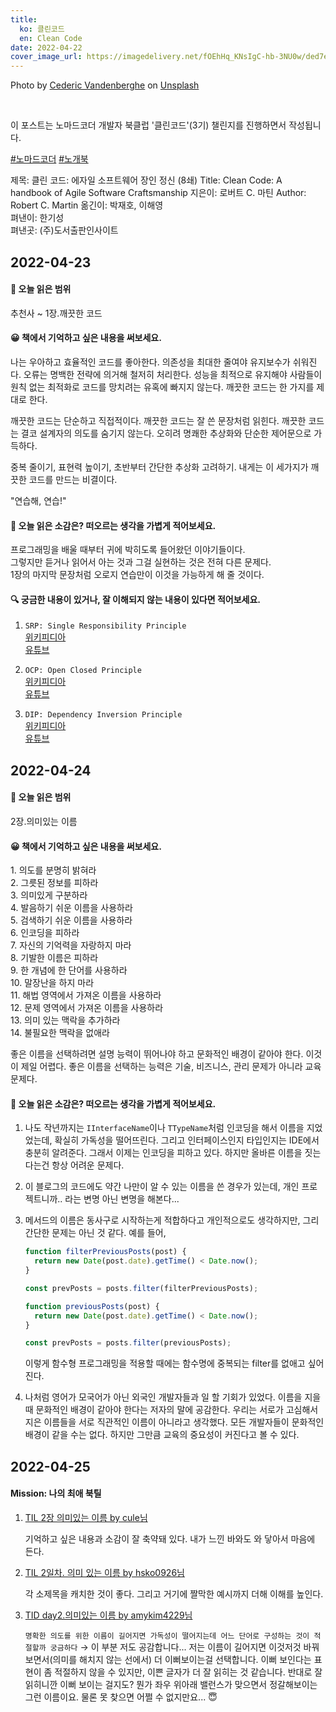 ```yaml
---
title:
  ko: 클린코드
  en: Clean Code
date: 2022-04-22
cover_image_url: https://imagedelivery.net/fOEhHq_KNsIgC-hb-3NU0w/ded7e3db-6930-4b13-6f7a-8e80560e0700/post
---
```


Photo by <a href="https://unsplash.com/@cedericvandenberghe?utm_source=unsplash&utm_medium=referral&utm_content=creditCopyText" target="_blank" rel="noopener noreferrer">Cederic Vandenberghe</a> on <a href="https://unsplash.com/s/photos/castle?utm_source=unsplash&utm_medium=referral&utm_content=creditCopyText" target="_blank" rel="noopener noreferrer">Unsplash</a>

<br/>

이 포스트는 노마드코더 개발자 북클럽 '클린코드'(3기) 챌린지를 진행하면서 작성됩니다.

[#노마드코더](https://nomadcoders.co/) [#노개북](https://nomadcoders.co/clean-code)

<ui-lazy-image cfId="f830767e-75ee-4c96-8603-967fcfbf2900" />

<md-ko>제목: 클린 코드: 에자일 소프트웨어 장인 정신 (8쇄)</md-ko>
<md-en>Title: Clean Code: A handbook of Agile Software Craftsmanship</md-en>
<md-ko>지은이: 로버트 C. 마틴</md-ko>
<md-en>Author: Robert C. Martin</md-en>
옮긴이: 박재호, 이해영  
펴낸이: 한기성  
펴낸곳: (주)도서출판인사이트

<h2 id="day2">2022-04-23</h2>

#### 📖 오늘 읽은 범위

추천사 ~ 1장.깨끗한 코드

#### 😀 책에서 기억하고 싶은 내용을 써보세요.

<md-blockquote from="Bjarne Stroustrup, Clean Code (p.9)" colorScheme="emerald">나는 우아하고 효율적인 코드를 좋아한다. 의존성을 최대한 줄여야 유지보수가 쉬워진다. 오류는 명백한 전략에 의거해 철저히 처리한다. 성능을 최적으로 유지해야 사람들이 원칙 없는 최적화로 코드를 망치려는 유혹에 빠지지 않는다. 깨끗한 코드는 한 가지를 제대로 한다.</md-blockquote>

<md-blockquote from="Grady Booch, Clean Code (p.10)" colorScheme="emerald">깨끗한 코드는 단순하고 직접적이다. 깨끗한 코드는 잘 쓴 문장처럼 읽힌다. 깨끗한 코드는 결코 설계자의 의도를 숨기지 않는다. 오히려 명쾌한 추상화와 단순한 제어문으로 가득하다.</md-blockquote>

<md-blockquote from="Ron Jeffries, Clean Code (p.14)" colorScheme="emerald">중복 줄이기, 표현력 높이기, 초반부터 간단한 추상화 고려하기. 내게는 이 세가지가 깨끗한 코드를 만드는 비결이다.</md-blockquote>

<md-blockquote from="Clean Code (p.20)" colorScheme="emerald">"연습해, 연습!"</md-blockquote>

#### 🤔 오늘 읽은 소감은? 떠오르는 생각을 가볍게 적어보세요.

프로그래밍을 배울 때부터 귀에 박히도록 들어왔던 이야기들이다.  
그렇지만 듣거나 읽어서 아는 것과 그걸 실현하는 것은 전혀 다른 문제다.  
1장의 마지막 문장처럼 오로지 연습만이 이것을 가능하게 해 줄 것이다.

#### 🔍 궁금한 내용이 있거나, 잘 이해되지 않는 내용이 있다면 적어보세요.

1. `SRP: Single Responsibility Principle`  
   [위키피디아](https://en.wikipedia.org/wiki/Single-responsibility_principle)  
   [유튜브](https://www.youtube.com/watch?v=UQqY3_6Epbg)

2. `OCP: Open Closed Principle`  
   [위키피디아](https://en.wikipedia.org/wiki/Open%E2%80%93closed_principle)  
   [유튜브](https://www.youtube.com/watch?v=-ptMtJAdj40)

3. `DIP: Dependency Inversion Principle`  
   [위키피디아](https://en.wikipedia.org/wiki/Dependency_inversion_principle)  
   [유튜브](https://www.youtube.com/watch?v=9oHY5TllWaU)

<h2 id="day3">2022-04-24</h2>

#### 📖 오늘 읽은 범위

2장.의미있는 이름

#### 😀 책에서 기억하고 싶은 내용을 써보세요.

<md-blockquote from="Clean Code (p.22 ~ p.38)" colorScheme="emerald">1. 의도를 분명히 밝혀라<br/> 2. 그릇된 정보를 피하라<br/> 3. 의미있게 구분하라<br/> 4. 발음하기 쉬운 이름을 사용하라<br/> 5. 검색하기 쉬운 이름을 사용하라<br/> 6. 인코딩을 피하라 <br/> 7. 자신의 기억력을 자랑하지 마라 <br/> 8. 기발한 이름은 피하라 <br/> 9. 한 개념에 한 단어를 사용하라 <br/> 10. 말장난을 하지 마라 <br/> 11. 해법 영역에서 가져온 이름을 사용하라 <br/> 12. 문제 영역에서 가져온 이름을 사용하라 <br/> 13. 의미 있는 맥락을 추가하라 <br/> 14. 불필요한 맥락을 없애라<br/></md-blockquote>

<md-blockquote from="Clean Code (p.38)" colorScheme="emerald">좋은 이름을 선택하려면 설명 능력이 뛰어나야 하고 문화적인 배경이 같아야 한다. 이것이 제일 어렵다. 좋은 이름을 선택하는 능력은 기술, 비즈니스, 관리 문제가 아니라 교육 문제다.</md-blockquote>

#### 🤔 오늘 읽은 소감은? 떠오르는 생각을 가볍게 적어보세요.

1. 나도 작년까지는 `IInterfaceName`이나 `TTypeName`처럼 인코딩을 해서 이름을 지었었는데, 확실히 가독성을 떨어뜨린다. 그리고 인터페이스인지 타입인지는 IDE에서 충분히 알려준다. 그래서 이제는 인코딩을 피하고 있다. 하지만 올바른 이름을 짓는다는건 항상 어려운 문제다.

2. 이 블로그의 코드에도 약간 나만이 알 수 있는 이름을 쓴 경우가 있는데, 개인 프로젝트니까.. 라는 변명 아닌 변명을 해본다...

3. 메서드의 이름은 동사구로 시작하는게 적합하다고 개인적으로도 생각하지만, 그리 간단한 문제는 아닌 것 같다. 예를 들어,

   ```ts
   function filterPreviousPosts(post) {
     return new Date(post.date).getTime() < Date.now();
   }

   const prevPosts = posts.filter(filterPreviousPosts);
   ```

   ```ts
   function previousPosts(post) {
     return new Date(post.date).getTime() < Date.now();
   }

   const prevPosts = posts.filter(previousPosts);
   ```

   이렇게 함수형 프로그래밍을 적용할 때에는 함수명에 중복되는 filter를 없애고 싶어진다.

4. 나처럼 영어가 모국어가 아닌 외국인 개발자들과 일 할 기회가 있었다. 이름을 지을 때 문화적인 배경이 같아야 한다는 저자의 말에 공감한다. 우리는 서로가 고심해서 지은 이름들을 서로 직관적인 이름이 아니라고 생각했다. 모든 개발자들이 문화적인 배경이 같을 수는 없다. 하지만 그만큼 교육의 중요성이 커진다고 볼 수 있다.

<h2 id="day4">2022-04-25</h2>

#### Mission: 나의 최애 북틸

1. [TIL 2장 의미있는 이름 by cule님](https://nomadcoders.co/community/thread/4528)

   기억하고 싶은 내용과 소감이 잘 축약돼 있다. 내가 느낀 바와도 와 닿아서 마음에 든다.

2. [TIL 2일차. 의미 있는 이름 by hsko0926님](https://blog.naver.com/narnia0926/222710358559)

   각 소제목을 캐치한 것이 좋다. 그리고 거기에 짤막한 예시까지 더해 이해를 높인다.

3. [TID day2.의미있는 이름 by amykim4229님](https://nomadcoders.co/community/thread/4486)

   `명확한 의도를 위한 이름이 길어지면 가독성이 떨어지는데 어느 단어로 구성하는 것이 적절할까 궁금하다` &rarr; 이 부분 저도 공감합니다... 저는 이름이 길어지면 이것저것 바꿔보면서(의미를 해치지 않는 선에서) 더 이뻐보이는걸 선택합니다. 이뻐 보인다는 표현이 좀 적절하지 않을 수 있지만, 이쁜 글자가 더 잘 읽히는 것 같습니다. 반대로 잘 읽히니깐 이뻐 보이는 걸지도? 뭔가 좌우 위아래 밸런스가 맞으면서 정갈해보이는 그런 이름이요. 물론 못 찾으면 어쩔 수 없지만요... 😇
